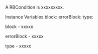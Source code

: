 A RBCondition is xxxxxxxxx.Instance Variables	block:		<Object>	errorBlock:		<Object>	type:		<Object>block	- xxxxxerrorBlock	- xxxxxtype	- xxxxx